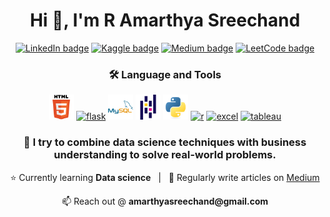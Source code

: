 <h1 align="center">Hi 👋, I'm R Amarthya Sreechand</h1>

<div align="center">
  <a href="https://linkedin.com/in/r-amarthya-sreechand" target="_blank"><img src="https://img.shields.io/static/v1?message=LinkedIn&logo=linkedin&label=&color=0077B5&logoColor=white&labelColor=&style=for-the-badge" height="25" alt="LinkedIn badge"/></a>
  <a href="https://kaggle.com/amarthyasreechand" target="_blank"><img src="https://img.shields.io/static/v1?message=Kaggle&logo=kaggle&label=&color=20BEFF&logoColor=white&labelColor=&style=for-the-badge" height="25" alt="Kaggle badge"/></a>
  <a href="https://medium.com/@amarthyasreechand" target="_blank"><img src="https://img.shields.io/static/v1?message=Medium&logo=medium&label=&color=000000&logoColor=white&labelColor=&style=for-the-badge" height="25" alt="Medium badge"/></a>
  <a href="https://www.leetcode.com/amarthyasreechand" target="_blank"><img src="https://img.shields.io/static/v1?message=LeetCode&logo=leetcode&label=&color=FFA116&logoColor=white&labelColor=&style=for-the-badge" height="25" alt="LeetCode badge"/></a>
</div>

<h3 align="center">🛠 Language and Tools</h3>
<p align="center">
  <a href="https://www.w3.org/html/" target="_blank" rel="noreferrer"><img src="https://raw.githubusercontent.com/devicons/devicon/master/icons/html5/html5-original-wordmark.svg" alt="html5" width="40" height="40"/></a>
  <a href="https://flask.palletsprojects.com/" target="_blank" rel="noreferrer">
  <img src="https://www.vectorlogo.zone/logos/pocoo_flask/pocoo_flask-icon.svg" alt="flask" width="40" height="40"/></a>
  <a href="https://www.mysql.com/" target="_blank" rel="noreferrer"><img src="https://raw.githubusercontent.com/devicons/devicon/master/icons/mysql/mysql-original-wordmark.svg" alt="mysql" width="40" height="40"/></a>
  <a href="https://pandas.pydata.org/" target="_blank" rel="noreferrer"><img src="https://raw.githubusercontent.com/devicons/devicon/master/icons/pandas/pandas-original.svg" alt="pandas" width="40" height="40"/></a>
  <a href="https://www.python.org" target="_blank" rel="noreferrer"><img src="https://raw.githubusercontent.com/devicons/devicon/master/icons/python/python-original.svg" alt="python" width="40" height="40"/></a>
  <a href="https://www.r-project.org/" target="_blank" rel="noreferrer"><img src="https://www.r-project.org/logo/Rlogo.png" alt="r" width="40" height="40"/></a>
  <a href="https://www.microsoft.com/en-us/microsoft-365/excel" target="_blank" rel="noreferrer"><img src="https://upload.wikimedia.org/wikipedia/commons/7/73/Microsoft_Excel_2013-2019_logo.svg" alt="excel" width="40" height="40"/></a>
  <a href="https://www.tableau.com/" target="_blank" rel="noreferrer"><img src="https://cdn.worldvectorlogo.com/logos/tableau-software.svg" alt="tableau" height="40"/></a>
</p>





<h3 align="center">🏹 I try to combine data science techniques with business understanding to solve real-world problems.</h3>

<div align="center">
  <p>
    ⭐ Currently learning <strong>Data science</strong> &nbsp;&nbsp;|&nbsp;&nbsp;
    📝 Regularly write articles on <a href="https://medium.com/@amarthyasreechand" target="_blank">Medium</a>
  </p>
  <p>
    📫 Reach out @ <strong>amarthyasreechand@gmail.com</strong>
  </p>
</div>


